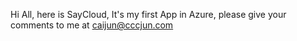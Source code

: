 Hi All, here is SayCloud,
It's my first App in Azure, please give your comments to me at caijun@cccjun.com

<!---
SayCloud/SayCloud is a ✨ special ✨ repository because its `README.md` (this file) appears on your GitHub profile.
You can click the Preview link to take a look at your changes.
--->
